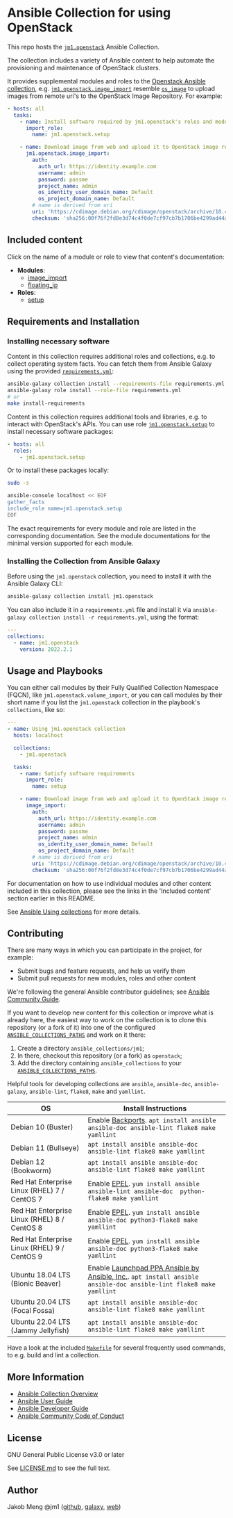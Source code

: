# Ansible Collection for using OpenStack

This repo hosts the [`jm1.openstack`](https://galaxy.ansible.com/jm1/openstack) Ansible Collection.

The collection includes a variety of Ansible content to help automate the provisioning and maintenance of OpenStack clusters.

It provides supplemental modules and roles to the [Openstack Ansible collection](https://galaxy.ansible.com/openstack/cloud),
e.g. [`jm1.openstack.image_import`](https://github.com/JM1/ansible-collection-jm1-openstack/blob/master/plugins/modules/image_import.py)
resemble [`os_image`](https://docs.ansible.com/ansible/latest/modules/os_image_module.html) to upload images from remote
uri's to the OpenStack Image Repository. For example:

```yaml
- hosts: all
  tasks:
    - name: Install software required by jm1.openstack's roles and modules
      import_role:
        name: jm1.openstack.setup

    - name: Download image from web and upload it to OpenStack image repository
      jm1.openstack.image_import:
        auth:
          auth_url: https://identity.example.com
          username: admin
          password: passme
          project_name: admin
          os_identity_user_domain_name: Default
          os_project_domain_name: Default
        # name is derived from uri
        uri: 'https://cdimage.debian.org/cdimage/openstack/archive/10.4.2-20200608/debian-10.4.2-20200608-openstack-amd64.qcow2'
        checksum: 'sha256:00f76f2fd8e3d74c4f0de7cf97cb7b1706be4299ad44a452849e7993757a8549'
```

## Included content

Click on the name of a module or role to view that content's documentation:

- **Modules**:
    * [image_import](https://github.com/JM1/ansible-collection-jm1-openstack/blob/master/plugins/modules/image_import.py)
    * [floating_ip](https://github.com/JM1/ansible-collection-jm1-openstack/blob/master/plugins/modules/floating_ip.py)
- **Roles**:
    * [setup](https://github.com/JM1/ansible-collection-jm1-openstack/blob/master/roles/setup/README.md)

## Requirements and Installation

### Installing necessary software

Content in this collection requires additional roles and collections, e.g. to collect operating system facts. You can
fetch them from Ansible Galaxy using the provided [`requirements.yml`](requirements.yml):

```sh
ansible-galaxy collection install --requirements-file requirements.yml
ansible-galaxy role install --role-file requirements.yml
# or
make install-requirements
```

Content in this collection requires additional tools and libraries, e.g. to interact with OpenStack's APIs. You can use
role [`jm1.openstack.setup`](https://github.com/JM1/ansible-collection-jm1-openstack/blob/master/roles/setup/README.md) to 
install necessary software packages:

```yaml
- hosts: all
  roles:
    - jm1.openstack.setup
```

Or to install these packages locally:

```sh
sudo -s

ansible-console localhost << EOF
gather_facts
include_role name=jm1.openstack.setup
EOF
```

The exact requirements for every module and role are listed in the corresponding documentation.
See the module documentations for the minimal version supported for each module.

### Installing the Collection from Ansible Galaxy

Before using the `jm1.openstack` collection, you need to install it with the Ansible Galaxy CLI:

```sh
ansible-galaxy collection install jm1.openstack
```

You can also include it in a `requirements.yml` file and install it via
`ansible-galaxy collection install -r requirements.yml`, using the format:

```yaml
---
collections:
  - name: jm1.openstack
    version: 2022.2.1
```

## Usage and Playbooks

You can either call modules by their Fully Qualified Collection Namespace (FQCN), like `jm1.openstack.volume_import`, or you
can call modules by their short name if you list the `jm1.openstack` collection in the playbook's `collections`,
like so:

```yaml
---
- name: Using jm1.openstack collection
  hosts: localhost

  collections:
    - jm1.openstack

  tasks:
    - name: Satisfy software requirements
      import_role:
        name: setup

    - name: Download image from web and upload it to OpenStack image repository
      image_import:
        auth:
          auth_url: https://identity.example.com
          username: admin
          password: passme
          project_name: admin
          os_identity_user_domain_name: Default
          os_project_domain_name: Default
        # name is derived from uri
        uri: 'https://cdimage.debian.org/cdimage/openstack/archive/10.4.2-20200608/debian-10.4.2-20200608-openstack-amd64.qcow2'
        checksum: 'sha256:00f76f2fd8e3d74c4f0de7cf97cb7b1706be4299ad44a452849e7993757a8549'
```

For documentation on how to use individual modules and other content included in this collection, please see the links
in the 'Included content' section earlier in this README.

See [Ansible Using collections](https://docs.ansible.com/ansible/latest/user_guide/collections_using.html) for more
details.

## Contributing

There are many ways in which you can participate in the project, for example:

- Submit bugs and feature requests, and help us verify them
- Submit pull requests for new modules, roles and other content

We're following the general Ansible contributor guidelines;
see [Ansible Community Guide](https://docs.ansible.com/ansible/latest/community/index.html).

If you want to develop new content for this collection or improve what is already here, the easiest way to work on the
collection is to clone this repository (or a fork of it) into one of the configured [`ANSIBLE_COLLECTIONS_PATHS`](
https://docs.ansible.com/ansible/latest/reference_appendices/config.html#collections-paths) and work on it there:
1. Create a directory `ansible_collections/jm1`;
2. In there, checkout this repository (or a fork) as `openstack`;
3. Add the directory containing `ansible_collections` to your
   [`ANSIBLE_COLLECTIONS_PATHS`](https://docs.ansible.com/ansible/latest/reference_appendices/config.html#collections-paths).

Helpful tools for developing collections are `ansible`, `ansible-doc`, `ansible-galaxy`, `ansible-lint`, `flake8`,
`make` and `yamllint`.

| OS                                           | Install Instructions                                                |
| -------------------------------------------- | ------------------------------------------------------------------- |
| Debian 10 (Buster)                           | Enable [Backports](https://backports.debian.org/Instructions/). `apt install ansible ansible-doc ansible-lint flake8 make yamllint` |
| Debian 11 (Bullseye)                         | `apt install ansible ansible-doc ansible-lint flake8 make yamllint` |
| Debian 12 (Bookworm)                         | `apt install ansible ansible-doc ansible-lint flake8 make yamllint` |
| Red Hat Enterprise Linux (RHEL) 7 / CentOS 7 | Enable [EPEL](https://fedoraproject.org/wiki/EPEL). `yum install ansible ansible-lint ansible-doc  python-flake8 make yamllint` |
| Red Hat Enterprise Linux (RHEL) 8 / CentOS 8 | Enable [EPEL](https://fedoraproject.org/wiki/EPEL). `yum install ansible              ansible-doc python3-flake8 make yamllint` |
| Red Hat Enterprise Linux (RHEL) 9 / CentOS 9 | Enable [EPEL](https://fedoraproject.org/wiki/EPEL). `yum install ansible              ansible-doc python3-flake8 make yamllint` |
| Ubuntu 18.04 LTS (Bionic Beaver)             | Enable [Launchpad PPA Ansible by Ansible, Inc.](https://launchpad.net/~ansible/+archive/ubuntu/ansible). `apt install ansible ansible-doc ansible-lint flake8 make yamllint` |
| Ubuntu 20.04 LTS (Focal Fossa)               | `apt install ansible ansible-doc ansible-lint flake8 make yamllint` |
| Ubuntu 22.04 LTS (Jammy Jellyfish)           | `apt install ansible ansible-doc ansible-lint flake8 make yamllint` |

Have a look at the included [`Makefile`](https://github.com/JM1/ansible-collection-jm1-openstack/blob/master/Makefile) for
several frequently used commands, to e.g. build and lint a collection.

## More Information

- [Ansible Collection Overview](https://github.com/ansible-collections/overview)
- [Ansible User Guide](https://docs.ansible.com/ansible/latest/user_guide/index.html)
- [Ansible Developer Guide](https://docs.ansible.com/ansible/latest/dev_guide/index.html)
- [Ansible Community Code of Conduct](https://docs.ansible.com/ansible/latest/community/code_of_conduct.html)

## License

GNU General Public License v3.0 or later

See [LICENSE.md](LICENSE.md) to see the full text.

## Author

Jakob Meng
@jm1 ([github](https://github.com/jm1), [galaxy](https://galaxy.ansible.com/jm1), [web](http://www.jakobmeng.de))
